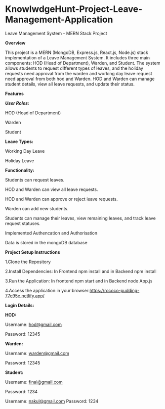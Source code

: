 # KnowlwdgeHunt-Project-Leave-Management-Application

Leave Management System - MERN Stack Project

**Overview**

This project is a MERN (MongoDB, Express.js, React.js, Node.js) stack implementation of a Leave Management System. It includes three main components: HOD (Head of Department), Warden, and Student. The system allows students to request different types of leaves, and the holiday requests need approval from the warden and working day leave request need approval from both hod and Warden. HOD and Warden can manage student details, view all leave requests, and update their status.

**Features**

***User Roles:***

HOD (Head of Department)

Warden

Student

**Leave Types:**

Working Day Leave

Holiday Leave

**Functionality:**

Students can request leaves.

HOD and Warden can view all leave requests.

HOD and Warden can approve or reject leave requests.

Warden can add new students.

Students can manage their leaves, view remaining leaves, and track leave request statuses.

Implemented Authencation and Authorisation 

Data is stored in the mongoDB database

**Project Setup Instructions**

1.Clone the Repository

2.Install Dependencies: In Frontend npm install and in Backend npm install

3.Run the Application: In frontend npm start and in Backend node App.js

4.Access the application in your browser:https://rococo-pudding-77e95e.netlify.app/


**Login Details:**

**HOD:**

Username: hod@gmail.com

Password: 12345

**Warden:**

Username: warden@gmail.com

Password: 12345

**Student:**

Username: final@gmail.com

Password: 1234

Username: nakul@gmail.com
Password: 1234


 
